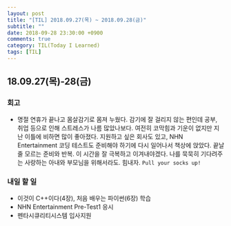 ```yaml
---
layout: post
title: "[TIL] 2018.09.27(목) ~ 2018.09.28(금)"
subtitle: ""
date: 2018-09-28 23:30:00 +0900
comments: true
category: TIL(Today I Learned)
tags: [TIL]
---
```


## 18.09.27(목)-28(금)
### 회고
  - 명절 연휴가 끝나고 몸살감기로 몸져 누웠다. 감기에 잘 걸리지 않는 편인데 공부, 취업 등으로 인해 스트레스가 나름 많았나보다. 여전히 코막힘과 기운이 없지만 지난 이틀에 비하면 많이 좋아졌다. 지원하고 싶은 회사도 있고, NHN Entertainment 코딩 테스트도 준비해야 하기에 다시 일어나서 책상에 앉았다. 끝날 줄 모르는 준비와 반복. 이 시간을 잘 극복하고 이겨내야겠다. 나를 묵묵히 기다려주는 사랑하는 아내와 부모님을 위해서라도. 힘내자. `Pull your socks up!`


### 내일 할 일
  - 이것이 C++이다(4장), 처음 배우는 파이썬(6장) 학습
  - NHN Entertainment Pre-Test1 응시
  - 펜타시큐리티시스템 입사지원
